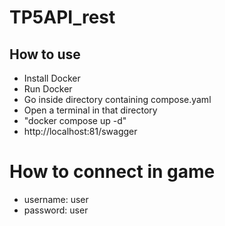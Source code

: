# TP5API_rest
## How to use
- Install Docker
- Run Docker
- Go inside directory containing compose.yaml
- Open a terminal in that directory
- "docker compose up -d" 
- http://localhost:81/swagger

# How to connect in game
- username: user
- password: user
